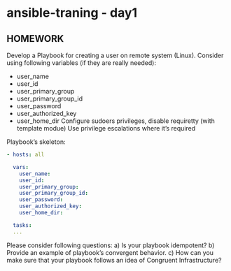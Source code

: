 # ansible-traning - day1

## HOMEWORK ##

Develop a Playbook for creating a user on remote system (Linux).
Consider using following variables (if they are really needed):
- user_name
- user_id
- user_primary_group
- user_primary_group_id
- user_password
- user_authorized_key
- user_home_dir
Configure sudoers privileges, disable requiretty (with template modue)
Use privilege escalations where it’s required


Playbook’s skeleton:
```yaml
- hosts: all

  vars:
    user_name:
    user_id:
    user_primary_group:
    user_primary_group_id:
    user_password:
    user_authorized_key:
    user_home_dir:

  tasks:
  ...

```


Please consider following questions:
a) Is your playbook idempotent?
b) Provide an example of playbook’s convergent behavior.
c) How can you make sure that your playbook follows an idea of Congruent Infrastructure?
